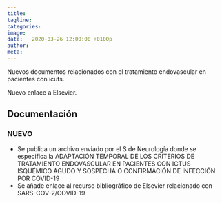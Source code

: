 ```yaml
---
title: 
tagline: 
categories: 
image: 
date:   2020-03-26 12:00:00 +0100p
author: 
meta: 
---
```

Nuevos documentos relacionados con el tratamiento endovascular en pacientes con icuts.

Nuevo enlace a Elsevier.
<!--more-->
## Documentación
### NUEVO
* Se publica un archivo enviado por el S de Neurología donde se especifica la ADAPTACIÓN TEMPORAL DE LOS CRITERIOS DE TRATAMIENTO ENDOVASCULAR EN PACIENTES CON ICTUS ISQUÉMICO AGUDO Y SOSPECHA O CONFIRMACIÓN DE INFECCIÓN POR COVID-19
* Se añade enlace al recurso bibliográfico de Elsevier relacionado con SARS-COV-2/COVID-19